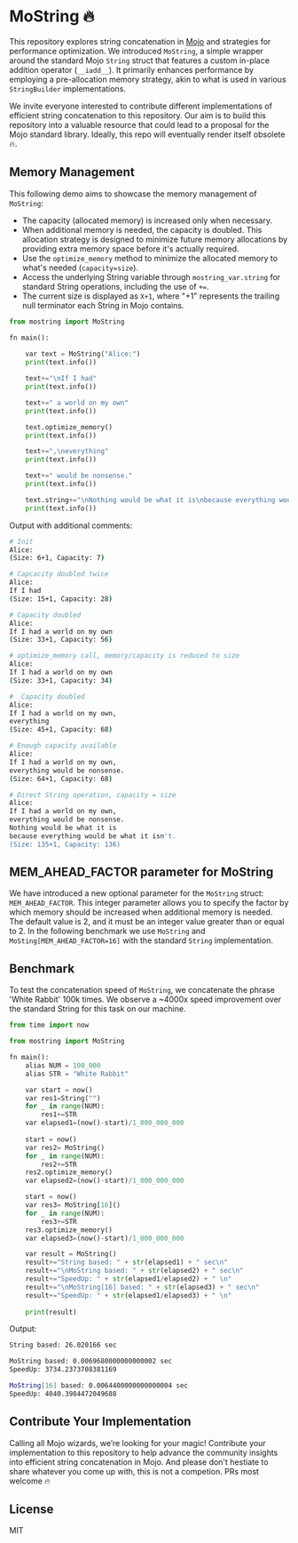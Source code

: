 # MoString 🔥

This repository explores string concatenation in [Mojo](https://docs.modular.com/mojo) and strategies for performance optimization. We introduced `MoString`, a simple wrapper around the standard Mojo `String` struct that features a custom in-place addition operator (`__iadd__`). It primarily enhances performance by employing a pre-allocation memory strategy, akin to what is used in various `StringBuilder` implementations.

We invite everyone interested to contribute different implementations of efficient string concatenation to this repository. Our aim is to build this repository into a valuable resource that could lead to a proposal for the Mojo standard library. Ideally, this repo will eventually render itself obsolete 🔥.

## Memory Management

This following demo aims to showcase the memory management of `MoString`:

- The capacity (allocated memory) is increased only when necessary.
- When additional memory is needed, the capacity is doubled. This allocation strategy is designed to minimize future memory allocations by providing extra memory space before it's actually required.
- Use the `optimize_memory` method to minimize the allocated memory to what's needed (`capacity=size`).
- Access the underlying String variable through `mostring_var.string` for standard String operations, including the use of `+=`.
- The current size is displayed as `X+1`, where "+1" represents the trailing null terminator each String in Mojo contains.

```python
from mostring import MoString

fn main():
    
    var text = MoString("Alice:")
    print(text.info())

    text+="\nIf I had"
    print(text.info())

    text+=" a world on my own"
    print(text.info())

    text.optimize_memory()
    print(text.info())

    text+=",\neverything"
    print(text.info())

    text+=" would be nonsense."
    print(text.info())

    text.string+="\nNothing would be what it is\nbecause everything would be what it isn't."
    print(text.info())

```

Output with additional comments:

```bash
# Init
Alice:
(Size: 6+1, Capacity: 7)

# Capcacity doubled twice
Alice:
If I had
(Size: 15+1, Capacity: 28)

# Capacity doubled
Alice:
If I had a world on my own
(Size: 33+1, Capacity: 56)

# optimize_memory call, memory/capacity is reduced to size
Alice:
If I had a world on my own
(Size: 33+1, Capacity: 34)

#  Capacity doubled
Alice:
If I had a world on my own,
everything
(Size: 45+1, Capacity: 68)

# Enough capacity available 
Alice:
If I had a world on my own,
everything would be nonsense.
(Size: 64+1, Capacity: 68)

# Direct String operation, capacity = size 
Alice:
If I had a world on my own,
everything would be nonsense.
Nothing would be what it is
because everything would be what it isn't.
(Size: 135+1, Capacity: 136)
```

## MEM_AHEAD_FACTOR parameter for MoString

We have introduced a new optional parameter for the `MoString` struct: `MEM_AHEAD_FACTOR`. This integer parameter allows you to specify the factor by which memory should be increased when additional memory is needed. The default value is 2, and it must be an integer value greater than or equal to 2. In the following benchmark we use `MoString` and `MoSting[MEM_AHEAD_FACTOR=16]` with the standard `String` implementation. 

## Benchmark

To test the concatenation speed of `MoString`, we concatenate the phrase 'White Rabbit' 100k times. We observe a ~4000x speed improvement over the standard String for this task on our machine.

```python
from time import now

from mostring import MoString

fn main():
    alias NUM = 100_000
    alias STR = "White Rabbit"

    var start = now()
    var res1=String("")  
    for _ in range(NUM):
        res1+=STR
    var elapsed1=(now()-start)/1_000_000_000
     
    start = now()
    var res2= MoString()
    for _ in range(NUM):
        res2+=STR
    res2.optimize_memory()
    var elapsed2=(now()-start)/1_000_000_000

    start = now()
    var res3= MoString[16]()
    for _ in range(NUM):
        res3+=STR
    res3.optimize_memory()
    var elapsed3=(now()-start)/1_000_000_000

    var result = MoString()
    result+="String based: " + str(elapsed1) + " sec\n"
    result+="\nMoString based: " + str(elapsed2) + " sec\n"
    result+="SpeedUp: " + str(elapsed1/elapsed2) + " \n"
    result+="\nMoString[16] based: " + str(elapsed3) + " sec\n"
    result+="SpeedUp: " + str(elapsed1/elapsed3) + " \n"
   
    print(result)
```

Output:

```bash
String based: 26.020166 sec

MoString based: 0.0069680000000000002 sec
SpeedUp: 3734.2373708381169 

MoString[16] based: 0.0064400000000000004 sec
SpeedUp: 4040.3984472049688 
```

## Contribute Your Implementation

Calling all Mojo wizards, we’re looking for your magic! Contribute your implementation to this repository to help advance the community insights into efficient string concatenation in Mojo. And please don't hestiate to share whatever you come up with, this is not a competion. PRs most welcome 🔥

## License

MIT
